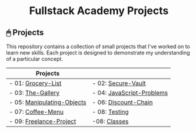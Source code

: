 <div align="center">

# Fullstack Academy Projects

</div>

## 🖱 Projects

This repository contains a collection of small projects that I've worked on to learn new skills. Each project is designed to demonstrate my understanding of a particular concept.

<div align="center">

| Projects |  |
| -------- | -------- |
| - 01: [Grocery-List](Projects/01-Grocery-List/) | - 02: [Secure-Vault](Projects/02-Secure-Vault/) |
| - 03: [The-Gallery](Projects/03-The-Gallery/) | - 04: [JavaScript-Problems](Projects/04-ProblemsJS-Block14/) |
| - 05: [Manipulating-Objects](Projects/05-Objects-Workshop/) | - 06: [Discount-Chain](Projects/06-Discount-Chain/) |
| - 07: [Coffee-Menu](Projects/07-Coffee-Menu/) | - 08: [Testing](Projects/08-Testing/) |
| - 09: [Freelance-Project](Projects/09-Freelance-Forum/) | -08: [Classes](Projects/10-Car-Factory/) |
</div>